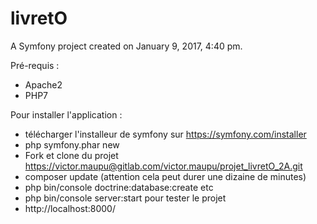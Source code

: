 livretO
=======

A Symfony project created on January 9, 2017, 4:40 pm.

Pré-requis :
- Apache2
- PHP7


Pour installer l'application :
- télécharger l'installeur de symfony sur https://symfony.com/installer
- php symfony.phar new <nomProjet>
- Fork et clone du projet https://victor.maupu@gitlab.com/victor.maupu/projet_livretO_2A.git
- composer update    (attention cela peut durer une dizaine de minutes)
- php bin/console doctrine:database:create etc
- php bin/console server:start   pour tester le projet
- http://localhost:8000/
